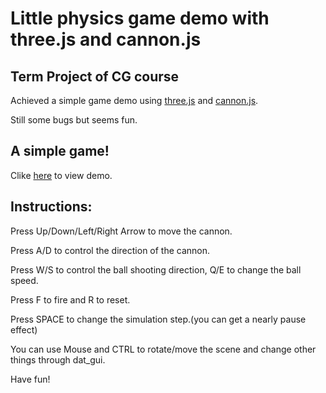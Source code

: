 # Little physics game demo with three.js and cannon.js

## Term Project of CG course
Achieved a simple game demo using [three.js](https://github.com/mrdoob/three.js) and [cannon.js](https://github.com/schteppe/cannon.js).

Still some bugs but seems fun.

## A simple game!

Clike [here](https://weatheringwithu.github.io/Destruction-Rendering-Demo-Game/index.html) to view demo.

## Instructions:
Press Up/Down/Left/Right Arrow to move the cannon.

Press A/D to control the direction of the cannon.

Press W/S to control the ball shooting direction, Q/E to change the ball speed.

Press F to fire and R to reset.

Press SPACE to change the simulation step.(you can get a nearly pause effect)

You can use Mouse and CTRL to rotate/move the scene and change other things through dat_gui.

Have fun!
